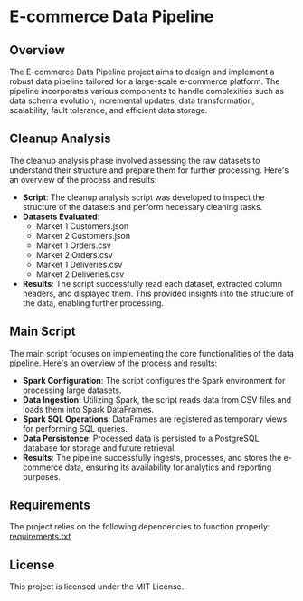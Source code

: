 
# E-commerce Data Pipeline

## Overview

The E-commerce Data Pipeline project aims to design and implement a robust data pipeline tailored for a large-scale e-commerce platform. The pipeline incorporates various components to handle complexities such as data schema evolution, incremental updates, data transformation, scalability, fault tolerance, and efficient data storage.

## Cleanup Analysis

The cleanup analysis phase involved assessing the raw datasets to understand their structure and prepare them for further processing. Here's an overview of the process and results:

- **Script**: The cleanup analysis script was developed to inspect the structure of the datasets and perform necessary cleaning tasks.
- **Datasets Evaluated**:
  - Market 1 Customers.json
  - Market 2 Customers.json
  - Market 1 Orders.csv
  - Market 2 Orders.csv
  - Market 1 Deliveries.csv
  - Market 2 Deliveries.csv
- **Results**: The script successfully read each dataset, extracted column headers, and displayed them. This provided insights into the structure of the data, enabling further processing.

## Main Script

The main script focuses on implementing the core functionalities of the data pipeline. Here's an overview of the process and results:

- **Spark Configuration**: The script configures the Spark environment for processing large datasets.
- **Data Ingestion**: Utilizing Spark, the script reads data from CSV files and loads them into Spark DataFrames.
- **Spark SQL Operations**: DataFrames are registered as temporary views for performing SQL queries.
- **Data Persistence**: Processed data is persisted to a PostgreSQL database for storage and future retrieval.
- **Results**: The pipeline successfully ingests, processes, and stores the e-commerce data, ensuring its availability for analytics and reporting purposes.

## Requirements

The project relies on the following dependencies to function properly:
[requirements.txt]([https://github.com/shrishtibhasin/Data-Pipeline-for-E-commerce-Platform-python/blob/main/requirements.txt])

## License

This project is licensed under the MIT License. 


